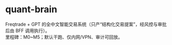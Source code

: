 # quant-brain
Freqtrade + GPT 的全中文智能交易系统（只产“结构化交易提案”，经风控与审批后由 BFF 调用执行）。  
里程碑：M0~M5；默认干跑、仅内网/VPN、审计可回放。
